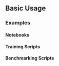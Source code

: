 ## Basic Usage <a id="basic-usage"></a>


### Examples

#### Notebooks


#### Training Scripts


#### Benchmarking Scripts
